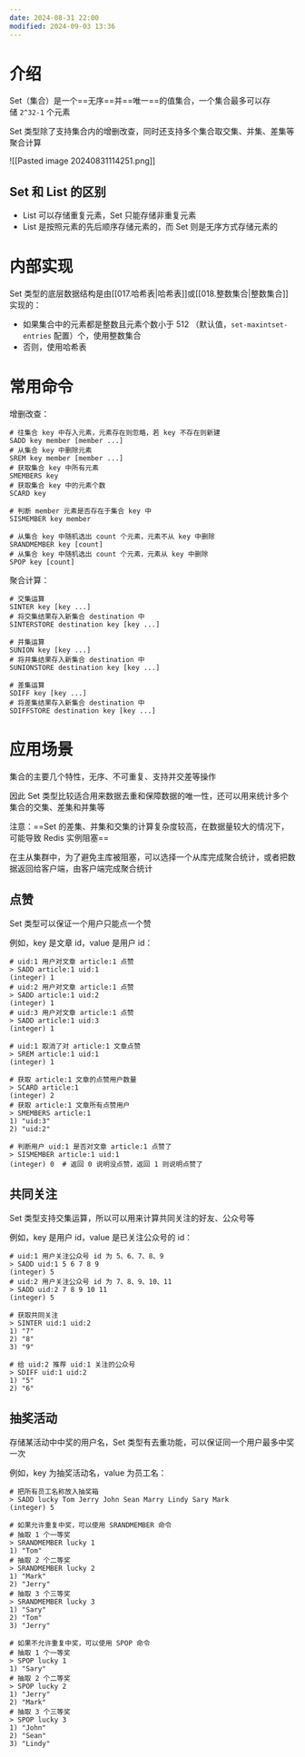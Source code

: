 ```yaml
---
date: 2024-08-31 22:00
modified: 2024-09-03 13:36
---
```



# 介绍

Set（集合）是一个==无序==并==唯一==的值集合，一个集合最多可以存储 `2^32-1` 个元素

Set 类型除了支持集合内的增删改查，同时还支持多个集合取交集、并集、差集等聚合计算

![[Pasted image 20240831114251.png]]

## Set 和 List 的区别

- List 可以存储重复元素，Set 只能存储非重复元素
- List 是按照元素的先后顺序存储元素的，而 Set 则是无序方式存储元素的

# 内部实现

Set 类型的底层数据结构是由[[017.哈希表|哈希表]]或[[018.整数集合|整数集合]]实现的：

- 如果集合中的元素都是整数且元素个数小于 512 （默认值，`set-maxintset-entries` 配置）个，使用整数集合
- 否则，使用哈希表

# 常用命令

增删改查：

```shell
# 往集合 key 中存入元素，元素存在则忽略，若 key 不存在则新建
SADD key member [member ...]
# 从集合 key 中删除元素
SREM key member [member ...]
# 获取集合 key 中所有元素
SMEMBERS key
# 获取集合 key 中的元素个数
SCARD key

# 判断 member 元素是否存在于集合 key 中
SISMEMBER key member

# 从集合 key 中随机选出 count 个元素，元素不从 key 中删除
SRANDMEMBER key [count]
# 从集合 key 中随机选出 count 个元素，元素从 key 中删除
SPOP key [count]
```

聚合计算：

```shell
# 交集运算
SINTER key [key ...]
# 将交集结果存入新集合 destination 中
SINTERSTORE destination key [key ...]

# 并集运算
SUNION key [key ...]
# 将并集结果存入新集合 destination 中
SUNIONSTORE destination key [key ...]

# 差集运算
SDIFF key [key ...]
# 将差集结果存入新集合 destination 中
SDIFFSTORE destination key [key ...]
```

# 应用场景

集合的主要几个特性，无序、不可重复、支持并交差等操作

因此 Set 类型比较适合用来数据去重和保障数据的唯一性，还可以用来统计多个集合的交集、差集和并集等

注意：==Set 的差集、并集和交集的计算复杂度较高，在数据量较大的情况下，可能导致 Redis 实例阻塞==

在主从集群中，为了避免主库被阻塞，可以选择一个从库完成聚合统计，或者把数据返回给客户端，由客户端完成聚合统计

## 点赞

Set 类型可以保证一个用户只能点一个赞

例如，key 是文章 id，value 是用户 id：

```shell
# uid:1 用户对文章 article:1 点赞
> SADD article:1 uid:1
(integer) 1
# uid:2 用户对文章 article:1 点赞
> SADD article:1 uid:2
(integer) 1
# uid:3 用户对文章 article:1 点赞
> SADD article:1 uid:3
(integer) 1

# uid:1 取消了对 article:1 文章点赞
> SREM article:1 uid:1
(integer) 1

# 获取 article:1 文章的点赞用户数量
> SCARD article:1
(integer) 2
# 获取 article:1 文章所有点赞用户
> SMEMBERS article:1
1) "uid:3"
2) "uid:2"

# 判断用户 uid:1 是否对文章 article:1 点赞了
> SISMEMBER article:1 uid:1
(integer) 0  # 返回 0 说明没点赞，返回 1 则说明点赞了
```

## 共同关注

Set 类型支持交集运算，所以可以用来计算共同关注的好友、公众号等

例如，key 是用户 id，value 是已关注公众号的 id：

```shell
# uid:1 用户关注公众号 id 为 5、6、7、8、9
> SADD uid:1 5 6 7 8 9
(integer) 5
# uid:2 用户关注公众号 id 为 7、8、9、10、11
> SADD uid:2 7 8 9 10 11
(integer) 5

# 获取共同关注
> SINTER uid:1 uid:2
1) "7"
2) "8"
3) "9"

# 给 uid:2 推荐 uid:1 关注的公众号
> SDIFF uid:1 uid:2
1) "5"
2) "6"
```

## 抽奖活动

存储某活动中中奖的用户名，Set 类型有去重功能，可以保证同一个用户最多中奖一次

例如，key 为抽奖活动名，value 为员工名：

```shell
# 把所有员工名称放入抽奖箱
> SADD lucky Tom Jerry John Sean Marry Lindy Sary Mark
(integer) 5

# 如果允许重复中奖，可以使用 SRANDMEMBER 命令
# 抽取 1 个一等奖
> SRANDMEMBER lucky 1
1) "Tom"
# 抽取 2 个二等奖
> SRANDMEMBER lucky 2
1) "Mark"
2) "Jerry"
# 抽取 3 个三等奖
> SRANDMEMBER lucky 3
1) "Sary"
2) "Tom"
3) "Jerry"

# 如果不允许重复中奖，可以使用 SPOP 命令
# 抽取 1 个一等奖
> SPOP lucky 1
1) "Sary"
# 抽取 2 个二等奖
> SPOP lucky 2
1) "Jerry"
2) "Mark"
# 抽取 3 个三等奖
> SPOP lucky 3
1) "John"
2) "Sean"
3) "Lindy"
```
